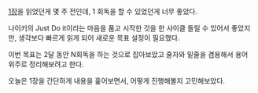 [1장](./2024-01-23_회고_[1장]%20네트워크%20시작하기%20읽기.md)을 읽었던게 몇 주 전인데, 1 회독을 할 수 있었던게 너무 좋았다.

나이키의 Just Do it이라는 마음을 품고 시작한 것을 한 사이클 돌릴 수 있어서 좋았지만, 생각보다 빠르게 읽게 되어 새로운 목표 설정이 필요했다.

이번 목표는 2달 동안 N회독을 하는 것으로 잡아보았고 줄자와 밑줄을 겸용해서 용어 위주로 정리해보려고 한다.

오늘은 1장을 간단하게 내용을 훑어보면서, 어떻게 진행해볼지 고민해보았다.